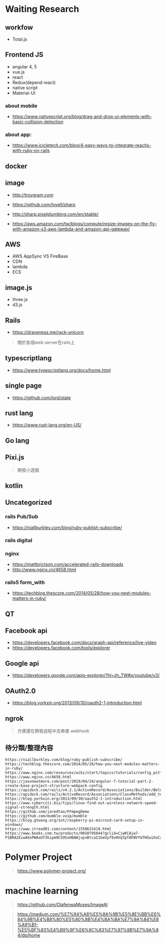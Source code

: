# Waiting Research

## workfow

* Total.js

## Frontend JS

* angular 4, 5
* vue.js
* react
* Redux(depend react)
* native script
* Material-UI

### about mobile
* https://www.nativescript.org/blog/drag-and-drop-ui-elements-with-basic-collision-detection

### about app:
* https://www.icicletech.com/blog/4-easy-ways-to-integrate-reactjs-with-ruby-on-rails

## docker


## image
* http://troygram.com

* https://github.com/lovell/sharp

* http://sharp.pixelplumbing.com/en/stable/

* https://aws.amazon.com/tw/blogs/compute/resize-images-on-the-fly-with-amazon-s3-aws-lambda-and-amazon-api-gateway/

## AWS
* AWS AppSync VS FireBase
* CDN
* lambda
* ECS

## image.js
* three.js
* d3.js

## Rails
* https://draveness.me/rack-unicorn
> 關於各個web server在rails上

## typescriptlang
* https://www.typescriptlang.org/docs/home.html

## single page
* https://github.com/lord/slate

## rust lang
* https://www.rust-lang.org/en-US/

## Go lang

## Pixi.js
> 開發小遊戲

## kotlin

## Uncategorized
### rails Pub/Sub
* https://niallburkley.com/blog/ruby-publish-subscribe/

### rails digital

### nginx
* https://mattbrictson.com/accelerated-rails-downloads
* http://www.nginx.cn/4658.html

### rails5 form_with
* https://techblog.thescore.com/2014/05/28/how-you-nest-modules-matters-in-ruby/

## QT

## Facebook api
* https://developers.facebook.com/docs/graph-api/reference/live-video
* https://developers.facebook.com/tools/explorer

## Google api
* https://developers.google.com/apis-explorer/?hl=zh_TW#p/youtube/v3/

## OAuth2.0
* https://blog.yorkxin.org/2013/09/30/oauth2-1-introduction.html

## ngrok
> 方便還在開發過程中去串接 webhook

## 待分類/整理內容
```
https://niallburkley.com/blog/ruby-publish-subscribe/
https://techblog.thescore.com/2014/05/28/how-you-nest-modules-matters-in-ruby/
https://www.nginx.com/resources/wiki/start/topics/tutorials/config_pitfalls/
https://www.nginx.cn/4658.html
https://jasonwatmore.com/post/2019/04/24/angular-7-tutorial-part-2-create-base-project-structure-webpack-config
https://apidock.com/rails/v4.2.1/ActiveRecord/Associations/Builder/BelongsTo/touch_record/class
https://apidock.com/rails/ActiveRecord/Associations/ClassMethods/add_touch_callbacks
https://blog.yorkxin.org/2013/09/30/oauth2-1-introduction.html
https://www.cyberciti.biz/tips/linux-find-out-wireless-network-speed-signal-strength.html
https://github.com/jaredtao/FFmpegDemo
https://github.com/mumble-voip/mumble
https://blog.gtwang.org/iot/raspberry-pi-microsd-card-setup-in-windows/
https://www.itread01.com/content/1550615418.html
https://www.books.com.tw/products/0010795044?gclid=CjwKCAjw7-P1BRA2EiwAXoPWAxUT3kipm9CS9SsHBAWjvpvBtcaI1GeUyf9vHVqTpTAFWVYU7HIwihoCzrQQAvD_BwE

```

# Polymer Project
> https://www.polymer-project.org/


# machine learning
> https://github.com/OlafenwaMoses/ImageAI

> https://medium.com/%E7%94%A8%E5%8A%9B%E5%8E%BB%E6%84%9B%E4%B8%80%E5%80%8B%E4%BA%BA%E7%9A%84%E8%A9%B1-%E5%BF%83%E4%B9%9F%E6%9C%83%E7%97%9B%E7%9A%84/dp/home


